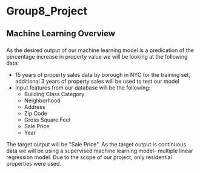# Group8_Project

## Machine Learning Overview
###
As the desired output of our machine learning model is a predication of the percentage increase in property value we will be looking at the following data:
  - 15 years of property sales data by borough in NYC for the training set, additional 3 years of property sales will be used to test our model
  - Input features from our database will be the following:
      - Building Class Category
      - Neighborhood
      - Address
      - Zip Code
      - Gross Square Feet
      - Sale Price
      - Year

The target output will be "Sale Price".  As the target output is continuous data we will be using a supervised machine learning model- multiple linear regression model.
Due to the scope of our project, only residential properties were used.



